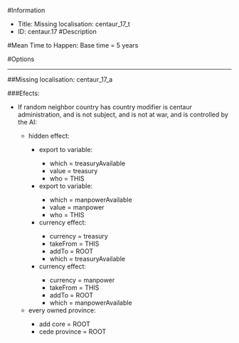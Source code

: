 #Information
 - Title: Missing localisation: centaur_17_t
 - ID: centaur.17
#Description

#Mean Time to Happen:
Base time = 5 years

#Options

___
##Missing localisation: centaur_17_a

###Efects:<ul><li>If random neighbor country has country modifier is centaur administration, and  is not subject, and  is not at war, and  is controlled by the AI:</li><ul><li>hidden effect:</li><ul><li>export to variable:</li><ul><li>which = treasuryAvailable</li><li>value = treasury</li><li>who = THIS</li></ul><li>export to variable:</li><ul><li>which = manpowerAvailable</li><li>value = manpower</li><li>who = THIS</li></ul><li>currency effect:</li><ul><li>currency = treasury</li><li>takeFrom = THIS</li><li>addTo = ROOT</li><li>which = treasuryAvailable</li></ul><li>currency effect:</li><ul><li>currency = manpower</li><li>takeFrom = THIS</li><li>addTo = ROOT</li><li>which = manpowerAvailable</li></ul></ul><li>every owned province:</li><ul><li>add core = ROOT</li><li>cede province = ROOT</li></ul></ul></ul>
